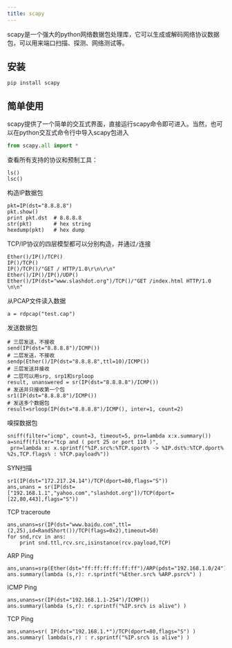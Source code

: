 ```yaml
---
title: scapy
---
```


scapy是一个强大的python网络数据包处理库，它可以生成或解码网络协议数据包，可以用来端口扫描、探测、网络测试等。

## 安装

    pip install scapy

## 简单使用

scapy提供了一个简单的交互式界面，直接运行scapy命令即可进入。当然，也可以在python交互式命令行中导入scapy包进入

```python
from scapy.all import *
```

查看所有支持的协议和预制工具：

    ls()
    lsc()

构造IP数据包

    pkt=IP(dst="8.8.8.8")
    pkt.show()
    print pkt.dst  # 8.8.8.8
    str(pkt)       # hex string
    hexdump(pkt)   # hex dump

TCP/IP协议的四层模型都可以分别构造，并通过`/`连接

    Ether()/IP()/TCP()
    IP()/TCP()
    IP()/TCP()/"GET / HTTP/1.0\r\n\r\n"
    Ether()/IP()/IP()/UDP()
    Ether()/IP(dst="www.slashdot.org")/TCP()/"GET /index.html HTTP/1.0 \n\n"

从PCAP文件读入数据

    a = rdpcap("test.cap")

发送数据包

    # 三层发送，不接收
    send(IP(dst="8.8.8.8")/ICMP())  
    # 二层发送，不接收
    sendp(Ether()/IP(dst="8.8.8.8",ttl=10)/ICMP())
    # 三层发送并接收
    # 二层可以用srp, srp1和srploop 
    result, unanswered = sr(IP(dst="8.8.8.8")/ICMP())
    # 发送并只接收第一个包
    sr1(IP(dst="8.8.8.8")/ICMP())
    # 发送多个数据包
    result=srloop(IP(dst="8.8.8.8")/ICMP(), inter=1, count=2)

嗅探数据包

    sniff(filter="icmp", count=3, timeout=5, prn=lambda x:x.summary())
    a=sniff(filter="tcp and ( port 25 or port 110 )",
     prn=lambda x: x.sprintf("%IP.src%:%TCP.sport% -> %IP.dst%:%TCP.dport%  %2s,TCP.flags% : %TCP.payload%"))

SYN扫描

    sr1(IP(dst="172.217.24.14")/TCP(dport=80,flags="S"))
    ans,unans = sr(IP(dst=["192.168.1.1","yahoo.com","slashdot.org"])/TCP(dport=[22,80,443],flags="S"))

TCP traceroute

    ans,unans=sr(IP(dst="www.baidu.com",ttl=(2,25),id=RandShort())/TCP(flags=0x2),timeout=50) 
    for snd,rcv in ans: 
        print snd.ttl,rcv.src,isinstance(rcv.payload,TCP)

ARP Ping

    ans,unans=srp(Ether(dst="ff:ff:ff:ff:ff:ff")/ARP(pdst="192.168.1.0/24"),timeout=2)
    ans.summary(lambda (s,r): r.sprintf("%Ether.src% %ARP.psrc%") )

ICMP Ping

    ans,unans=sr(IP(dst="192.168.1.1-254")/ICMP())
    ans.summary(lambda (s,r): r.sprintf("%IP.src% is alive") )

TCP Ping

    ans,unans=sr( IP(dst="192.168.1.*")/TCP(dport=80,flags="S") )
    ans.summary( lambda(s,r) : r.sprintf("%IP.src% is alive") )

